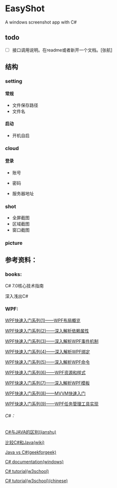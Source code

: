 # EasyShot

A windows screenshot app with C#

## todo

- [ ] 接口调用说明。在readme或者新开一个文档。[张航]

## 结构

### setting

#### 常规

- 文件保存路径
- 文件名

#### 启动

- 开机自启

### cloud

#### 登录

- 账号
- 密码

- 服务器地址

### shot

- 全屏截图
- 区域截图
- 窗口截图

### picture

## 参考资料：

### books:

C# 7.0核心技术指南

深入浅出C#

### WPF:

[WPF快速入门系列(1)——WPF布局概览](https://www.cnblogs.com/zhili/p/WPFLayout.html)

[WPF快速入门系列(2)——深入解析依赖属性](https://www.cnblogs.com/zhili/p/WPFDependencyProperty.html)

[WPF快速入门系列(3)——深入解析WPF事件机制](https://www.cnblogs.com/zhili/p/WPFRouteEvent.html)

[WPF快速入门系列(4)——深入解析WPF绑定](https://www.cnblogs.com/zhili/p/WPFBinding.html)

[WPF快速入门系列(5)——深入解析WPF命令](https://www.cnblogs.com/zhili/p/WPFCommand.html)

[WPF快速入门系列(6)——WPF资源和样式](https://www.cnblogs.com/zhili/p/WPFResourceAndStyle.html)

[WPF快速入门系列(7)——深入解析WPF模板](https://www.cnblogs.com/zhili/p/WPFTemplate.html)

[WPF快速入门系列(8)——MVVM快速入门](https://www.cnblogs.com/zhili/p/MVVMDemo.html)

[WPF快速入门系列(9)——WPF任务管理工具实现](https://www.cnblogs.com/zhili/p/WPFTaskScheduler.html)

###### C#：

[C#与JAVA的区别(jianshu)](https://www.jianshu.com/p/8650a9e663c4)

[比较C#和Java(wiki)](https://zh.wikipedia.org/wiki/%E6%AF%94%E8%BC%83C%E2%99%AF%E5%92%8CJava)

[Java vs C#(geekforgeek)](https://www.geeksforgeeks.org/java-vs-c-sharp/?ref=lbp)

[C# documentation(windows)](https://docs.microsoft.com/en-us/dotnet/csharp/)

[C# tutorial(w3school)](https://www.w3schools.com/cs/)

[C# tutorial(w3school)(chinese)](https://www.w3cschool.cn/wkcsharp/)
